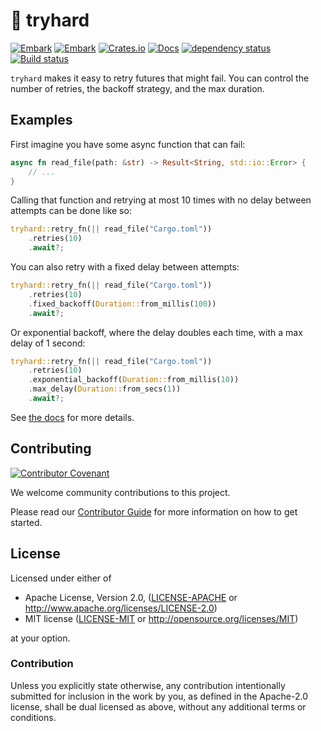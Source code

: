# 💫 tryhard

[![Embark](https://img.shields.io/badge/embark-open%20source-blueviolet.svg)](https://embark.dev)
[![Embark](https://img.shields.io/badge/discord-ark-%237289da.svg?logo=discord)](https://discord.gg/dAuKfZS)
[![Crates.io](https://img.shields.io/crates/v/tryhard.svg)](https://crates.io/crates/tryhard)
[![Docs](https://docs.rs/tryhard/badge.svg)](https://docs.rs/tryhard)
[![dependency status](https://deps.rs/repo/github/EmbarkStudios/tryhard/status.svg)](https://deps.rs/repo/github/EmbarkStudios/tryhard)
[![Build status](https://github.com/EmbarkStudios/tryhard/workflows/CI/badge.svg)](https://github.com/EmbarkStudios/tryhard/actions)

`tryhard` makes it easy to retry futures that might fail. You can control the number of retries, the backoff strategy, and the max duration.

## Examples

First imagine you have some async function that can fail:

```rust
async fn read_file(path: &str) -> Result<String, std::io::Error> {
    // ...
}
```

Calling that function and retrying at most 10 times with no delay between attempts can be done like so:

```rust
tryhard::retry_fn(|| read_file("Cargo.toml"))
    .retries(10)
    .await?;
```

You can also retry with a fixed delay between attempts:

```rust
tryhard::retry_fn(|| read_file("Cargo.toml"))
    .retries(10)
    .fixed_backoff(Duration::from_millis(100))
    .await?;
```

Or exponential backoff, where the delay doubles each time, with a max delay of 1 second:

```rust
tryhard::retry_fn(|| read_file("Cargo.toml"))
    .retries(10)
    .exponential_backoff(Duration::from_millis(10))
    .max_delay(Duration::from_secs(1))
    .await?;
```

See [the docs](https://docs.rs/tryhard) for more details.

## Contributing

[![Contributor Covenant](https://img.shields.io/badge/contributor%20covenant-v2.0-ff69b4.svg)](../main/CODE_OF_CONDUCT.md)

We welcome community contributions to this project.

Please read our [Contributor Guide](CONTRIBUTING.md) for more information on how to get started.

## License

Licensed under either of

* Apache License, Version 2.0, ([LICENSE-APACHE](LICENSE-APACHE) or http://www.apache.org/licenses/LICENSE-2.0)
* MIT license ([LICENSE-MIT](LICENSE-MIT) or http://opensource.org/licenses/MIT)

at your option.

### Contribution

Unless you explicitly state otherwise, any contribution intentionally submitted for inclusion in the work by you, as defined in the Apache-2.0 license, shall be dual licensed as above, without any additional terms or conditions.
